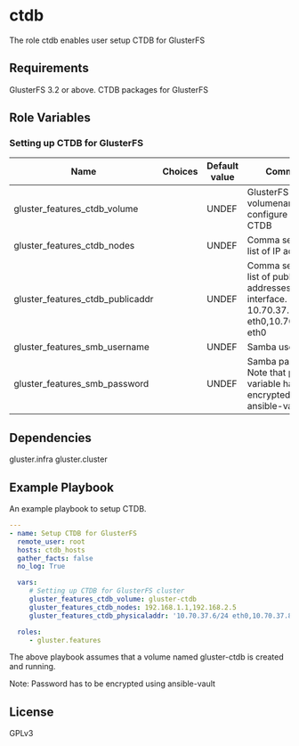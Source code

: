 ctdb
=========

The role ctdb enables user setup CTDB for GlusterFS

Requirements
------------

GlusterFS 3.2 or above.
CTDB packages for GlusterFS

Role Variables
--------------

### Setting up CTDB for GlusterFS

| Name                     |Choices| Default value         | Comments                          |
|--------------------------|-------|-----------------------|-----------------------------------|
| gluster_features_ctdb_volume |    | UNDEF | GlusterFS volumename to configure with CTDB|
| gluster_features_ctdb_nodes  |  | UNDEF | Comma separated list of IP addresses  |
| gluster_features_ctdb_publicaddr | | UNDEF | Comma separated list of public addresses with interface. For eg: 10.70.37.6/24 eth0,10.70.37.8/24 eth0|
| gluster_features_smb_username | | UNDEF | Samba username |
| gluster_features_smb_password | | UNDEF | Samba password. Note that password variable has to be encrypted using ansible-vault |

Dependencies
------------

gluster.infra
gluster.cluster

Example Playbook
----------------

An example playbook to setup CTDB.

```yaml
---
- name: Setup CTDB for GlusterFS
  remote_user: root
  hosts: ctdb_hosts
  gather_facts: false
  no_log: True

  vars:
     # Setting up CTDB for GlusterFS cluster
     gluster_features_ctdb_volume: gluster-ctdb
     gluster_features_ctdb_nodes: 192.168.1.1,192.168.2.5
     gluster_features_ctdb_physicaladdr: '10.70.37.6/24 eth0,10.70.37.8/24 eth0'

  roles:
     - gluster.features

```

The above playbook assumes that a volume named gluster-ctdb is created and running.

Note: Password has to be encrypted using ansible-vault

License
-------

GPLv3

